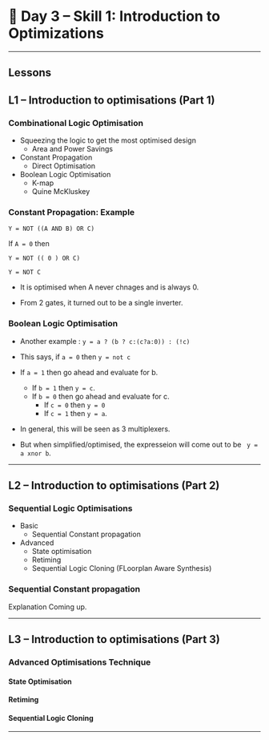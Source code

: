 # 🔹 Day 3 – Skill 1: Introduction to Optimizations

---

## Lessons

## L1 – Introduction to optimisations (Part 1)

### Combinational Logic Optimisation

- Squeezing the logic to get the most optimised design
  - Area and Power Savings
- Constant Propagation
  - Direct Optimisation
- Boolean Logic Optimisation
  - K-map
  - Quine McKluskey
 
### Constant Propagation: Example

`Y = NOT ((A AND B) OR C)`

If `A = 0` then

`Y = NOT (( 0 ) OR C)`

`Y = NOT C`

- It is optimised when A never chnages and is always 0.

- From 2 gates, it turned out to be a single inverter.

### Boolean Logic Optimisation

- Another example : `y = a ? (b ? c:(c?a:0)) : (!c)`
- This says, if `a = 0` then `y = not c`
- If `a = 1` then go ahead and evaluate for b.
  - If `b = 1` then `y = c`.
  - If `b = 0` then go ahead and evaluate for c.
    - If `c = 0` then `y = 0`
    - If `c = 1` then `y = a`.

- In general, this will be seen as 3 multiplexers.
- But when simplified/optimised, the expresseion will come out to be ` y = a xnor b`.

---

## L2 – Introduction to optimisations (Part 2)

### Sequential Logic Optimisations
- Basic
  - Sequential Constant propagation
- Advanced
  - State optimisation
  - Retiming
  - Sequential Logic Cloning (FLoorplan Aware Synthesis)
 
### Sequential Constant propagation

Explanation Coming up.

---

## L3 – Introduction to optimisations (Part 3)

### Advanced Optimisations Technique

#### State Optimisation
#### Retiming
#### Sequential Logic Cloning


---
